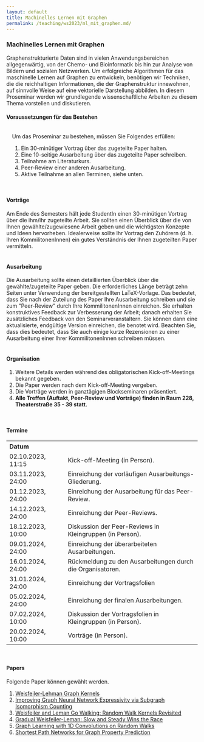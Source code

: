 ```yaml
---
layout: default
title: Machinelles Lernen mit Graphen
permalink: /teaching/ws2023/ml_mit_graphen.md/
---
```

### **Machinelles Lernen mit Graphen**
Graphenstrukturierte Daten sind in vielen Anwendungsbereichen allgegenwärtig, von der Chemo- und Bioinformatik bis hin zur Analyse von Bildern und sozialen Netzwerken. Um erfolgreiche Algorithmen für das maschinelle Lernen auf Graphen zu entwickeln, benötigen wir Techniken, die die reichhaltigen Informationen, die der Graphenstruktur innewohnen, auf sinnvolle Weise auf eine vektorielle Darstellung abbilden. In diesem Proseminar werden wir grundlegende wissenschaftliche Arbeiten zu diesem Thema vorstellen und diskutieren.

<html lang="en">
	<body data-gr-ext-installed="" data-new-gr-c-s-check-loaded="14.1044.0" data-new-gr-c-s-loaded="14.1044.0">
		<!-- <div id="wrapper"> -->
		<h4>Voraussetzungen für das Bestehen</h4>
		<div style="padding: 15px; padding-bottom: 1px; {% if site.enable_darkmode %}background-color: #888;{% else %}background-color: #e0e5e0;{% endif %}">
		Um das Proseminar zu bestehen, müssen Sie Folgendes erfüllen:
		<br>
			<ol>
				<li>Ein 30-minütiger Vortrag über das zugeteilte Paper halten.</li>
				<li>Eine 10-seitige Ausarbeitung über das zugeteilte Paper schreiben.</li>
				<li>Teilnahme am Literaturkurs.</li>
				<li>Peer-Review einer anderen Ausarbeitung.</li>
				<li>Aktive Teilnahme an allen Terminen, siehe unten.</li>
			</ol>
		</div>
		<br>
		<h4>Vorträge</h4>
			Am Ende des Semesters hält jede StudentIn einen 30-minütigen Vortrag über die ihm/ihr zugeteilte Arbeit. Sie sollten einen Überblick über die von Ihnen gewählte/zugewiesene Arbeit geben und die wichtigsten Konzepte und Ideen hervorheben. Idealerweise sollte Ihr Vortrag den Zuhörern (d. h. Ihren KommilitonenInnen) ein gutes Verständnis der Ihnen zugeteilten Paper vermitteln.
		<br>
		<br>
		<h4>Ausarbeitung</h4>
			Die Ausarbeitung sollte einen detaillierten Überblick über die gewählte/zugeteilte Paper geben. Die erforderliches Länge beträgt zehn Seiten unter Verwendung der bereitgestellten LaTeX-Vorlage. Das bedeutet, dass Sie nach der Zuteilung des Paper Ihre Ausarbeitung schreiben und sie zum "Peer-Review" durch Ihre KommilitonenInnen einreichen. Sie erhalten konstruktives Feedback zur Verbesserung der Arbeit; danach erhalten Sie zusätzliches Feedback von den Seminarveranstaltern. Sie können dann eine aktualisierte, endgültige Version einreichen, die benotet wird. Beachten Sie, dass dies bedeutet, dass Sie auch einige kurze Rezensionen zu einer Ausarbeitung einer Ihrer KommilitonenInnen schreiben müssen.
		<br>
		<br>
		<h4>Organisation</h4>
		<ol>
	  		<li>Weitere Details werden während des obligatorischen Kick-off-Meetings bekannt gegeben.</li>
	  		<li>Die Paper werden nach dem Kick-off-Meeting vergeben.</li>
	  		<li>Die Vorträge werden in ganztägigen Blockseminaren präsentiert.</li>
	  		<li><b>Alle Treffen (Auftakt, Peer-Review und Vorträge) finden in Raum 228, Theaterstraße 35 - 39 statt.</b></li>
		</ol>
		<br>
		<h4>Termine</h4>
			<table>
				<tr>
					<th align=left>Datum</th>
					<th align=left></th>
				</tr>
				<tr>
					<td>02.10.2023, 11:15 &emsp;</td>
					<td>Kick-off-Meeting (in Person).</td>
				</tr>
				<tr>
					<td>03.11.2023, 24:00</td>
					<td>Einreichung der vorläufigen Ausarbeitungs-Gliederung.</td>
				</tr>
				<tr>
					<td>01.12.2023, 24:00</td>
					<td>Einreichung der Ausarbeitung für das Peer-Review.</td>
				</tr>
				<tr>
					<td>14.12.2023, 24:00</td>
					<td>Einreichung der Peer-Reviews.</td>
				</tr>		
				<tr>
					<td>18.12.2023, 10:00</td>
					<td>Diskussion der Peer-Reviews in Kleingruppen (in Person).</td>
				</tr>
				<tr>
					<td>09.01.2024, 24:00</td>
					<td>Einreichung der überarbeiteten Ausarbeitungen.</td>
				</tr>
				<tr>
					<td>16.01.2024, 24:00</td>
					<td>Rückmeldung zu den Ausarbeitungen durch die Organisatoren.</td>
				</tr>
				<tr>
					<td>31.01.2024, 24:00</td>
					<td>Einreichung der Vortragsfolien</td>
				</tr>
				<tr>
					<td>05.02.2024, 24:00</td>
					<td>Einreichung der finalen Ausarbeitungen.</td>
				</tr>
				<tr>
					<td>07.02.2024, 10:00</td>
					<td>Diskussion der Vortragsfolien in Kleingruppen (in Person).</td>
				</tr>
				<tr>
					<td>20.02.2024, 10:00</td>
					<td>Vorträge (in Person).</td>
				</tr>
			</table>
		<br>
		<h4>Papers</h4>
			Folgende Paper können gewählt werden.
			<ol>
				<li><a href="https://www.jmlr.org/papers/volume12/shervashidze11a/shervashidze11a.pdf">Weisfeiler-Lehman Graph Kernels</a></li>
				<li><a href="https://arxiv.org/pdf/2006.09252">Improving Graph Neural Network Expressivity via Subgraph Isomorphism Counting</a></li>
				<li><a href="https://arxiv.org/pdf/2205.10914">Weisfeiler and Leman Go Walking: Random Walk Kernels Revisited</a></li>
				<li><a href="https://arxiv.org/pdf/2209.09048">Gradual Weisfeiler-Leman: Slow and Steady Wins the Race</a></li>
				<li><a href="https://arxiv.org/pdf/2102.08786">Graph Learning with 1D Convolutions on Random Walks</a></li>
				<li><a href="https://openreview.net/forum?id=mWzWvMxuFg1">Shortest Path Networks for Graph Property Prediction</a></li>
			</ol>
		<p></p>	
	</body>
</html>